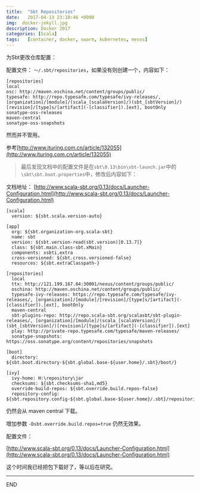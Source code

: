 ```yaml
---
title:  "Sbt Repositories"
date:   2017-04-13 23:10:46 +0000
img:  docker-jekyll.jpg
description: Docker 2017
categories: [Scala]
tags:   [container, docker, swarm, kubernetes, mesos]
---
```

为Sbt更改仓库配置：

配置文件： `～/.sbt/repositories`，如果没有则创建一个，内容如下：

```
[repositories]
local
osc: http://maven.oschina.net/content/groups/public/
typesafe: http://repo.typesafe.com/typesafe/ivy-releases/, [organization]/[module]/(scala_[scalaVersion]/)(sbt_[sbtVersion]/)[revision]/[type]s/[artifact](-[classifier]).[ext], bootOnly
sonatype-oss-releases
maven-central
sonatype-oss-snapshots
```

然而并不管用。

参考[http://www.ituring.com.cn/article/132055](http://www.ituring.com.cn/article/132055)

> 最后发现文档中的配置文件是在`sbt\0.13\bin\sbt-launch.jar`中的`\sbt\sbt.boot.properties`中，修改后内容如下：

文档地址： [http://www.scala-sbt.org/0.13/docs/Launcher-Configuration.html](http://www.scala-sbt.org/0.13/docs/Launcher-Configuration.html)

```properties
[scala]
  version: ${sbt.scala.version-auto}

[app]
  org: ${sbt.organization-org.scala-sbt}
  name: sbt
  version: ${sbt.version-read(sbt.version)[0.13.7]}
  class: ${sbt.main.class-sbt.xMain}
  components: xsbti,extra
  cross-versioned: ${sbt.cross.versioned-false}
  resources: ${sbt.extraClasspath-}

[repositories]
  local
  ttx: http://121.199.167.84:30001/nexus/content/groups/public/
  oschina: http://maven.oschina.net/content/groups/public/
  typesafe-ivy-releases: https://repo.typesafe.com/typesafe/ivy-releases/, [organization]/[module]/[revision]/[type]s/[artifact](-[classifier]).[ext], bootOnly
  maven-central
  sbt-plugins-repo: http://repo.scala-sbt.org/scalasbt/sbt-plugin-releases/, [organization]/[module]/(scala_[scalaVersion]/)(sbt_[sbtVersion]/)[revision]/[type]s/[artifact](-[classifier]).[ext]
  play: http://private-repo.typesafe.com/typesafe/maven-releases/
  sonatype-snapshots: https://oss.sonatype.org/content/repositories/snapshots

[boot]
  directory: ${sbt.boot.directory-${sbt.global.base-${user.home}/.sbt}/boot/}

[ivy]
  ivy-home: H:\repository\jar
  checksums: ${sbt.checksums-sha1,md5}
  override-build-repos: ${sbt.override.build.repos-false}
  repository-config: ${sbt.repository.config-${sbt.global.base-${user.home}/.sbt}/repositories}
```

仍然会从 maven central 下载。


增加参数 `-Dsbt.override.build.repos=true` 仍然无效果。


配置文件：

[http://www.scala-sbt.org/0.13/docs/Launcher-Configuration.html](http://www.scala-sbt.org/0.13/docs/Launcher-Configuration.html)

这个时间我已经把包下载好了，等以后在研究。

---
END